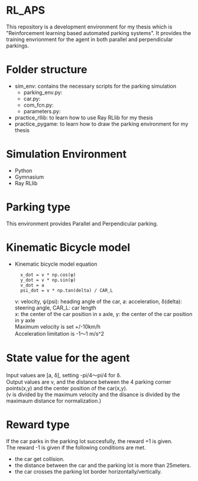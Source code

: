 # RL_APS
This repository is a development environment for my thesis which is "Reinforcement learning based automated parking systems". It provides the training envrionment for the agent in both parallel and perpendicular parkings.

# Folder structure
- sim_env: contains the necessary scripts for the parking simulation
  - parking_env.py:
  - car.py:
  - com_fcn.py:
  - parameters.py:
- practice_rllib: to learn how to use Ray RLlib for my thesis
- practice_pygame: to learn how to draw the parking environment for my thesis

# Simulation Environment
- Python
- Gymnasium
- Ray RLlib

# Parking type
This environment provides Parallel and Perpendicular parking.  
# Kinematic Bicycle model
- Kinematic bicycle model equation
 
        x_dot = v * np.cos(ψ)
        y_dot = v * np.sin(ψ)
        v_dot = a
        psi_dot = v * np.tan(delta) / CAR_L
  v: velocity, ψ(psi): heading angle of the car, a: acceleration, δ(delta): steering angle, CAR_L: car length  
  x: the center of the car position in x axle, y: the center of the car position in y axle  
Maximum velocity is set +/-10km/h  
Acceleration limitation is -1〜1 m/s^2

# State value for the agent
Input values are [a, δ], setting -pi/4〜pi/4 for δ.  
Output values are v, and the distance between the 4 parking corner points(x,y) and the center position of the car(x,y).  
(v is divided by the maximum velocity and the disance is divided by the maximaum distance for normalization.)

# Reward type
If the car parks in the parking lot succesfully, the reward +1 is given.  
The reward -1 is given if the following conditions are met.
  - the car get collision.
  - the distance between the car and the parking lot is more than 25meters.
  - the car crosses the parking lot border horizontally/vertically.

